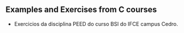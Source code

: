 ## Examples and Exercises from C courses

- Exercicios da disciplina PEED do curso BSI do IFCE campus Cedro.